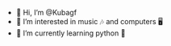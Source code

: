 - 👋 Hi, I’m @Kubagf
- 👀 I’m interested in music 🎶 and computers 🖥️
- 🌱 I’m currently learning python 🐍
<!---
- 💞️ I’m looking to collaborate on ...
- 📫 How to reach me ...
--->

<!---
Kubagf/Kubagf is a ✨ special ✨ repository because its `README.md` (this file) appears on your GitHub profile.
You can click the Preview link to take a look at your changes.
--->

